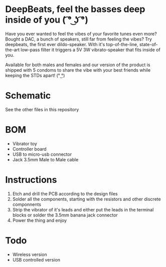 # DeepBeats, feel the basses deep inside of you ( ͡° ͜ʖ ͡°)

Have you ever wanted to feel the vibes of your favorite tunes even more? Bought a DAC, a bunch of speakers, still far from feeling the vibes?
Try deepbeats, the first ever dildo-speaker. With it's top-of-the-line, state-of-the-art low-pass filter it triggers a 5V 3W vibrato-speaker that fits inside of you.

Available for both males and females and our version of the product is shipped with 5 condoms to share the vibe with your best friends while keeping the STDs apart! (° ͜°)


# Schematic

See the other files in this repository

# BOM
- Vibrator toy
- Controller board
- USB to micro-usb connector
- Jack 3.5mm Male to Male cable

# Instructions

1. Etch and drill the PCB according to the design files
2. Solder all the components, starting with the resistors and other discrete componnents
3. Strip the vibrator of it's leads and either put the leads in the terminal blocks or solder the 3.5mm banana jack connector
4. Power the thing and enjoy

# Todo
- Wireless version
- USB controlled version
